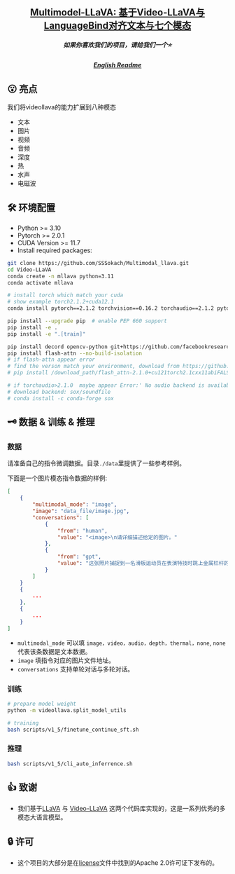 <h2 align="center"> <a href="https://arxiv.org/abs/2311.10122">Multimodel-LLaVA: 基于Video-LLaVA与LanguageBind对齐文本与七个模态</a></h2>
<h5 align="center"> 如果你喜欢我们的项目，请给我们一个⭐</h2>
<h5 align="center"> <a href="./README_en.md">English Readme</a></h2>


## 😮 亮点

我们将videollava的能力扩展到八种模态
- 文本
- 图片
- 视频
- 音频
- 深度
- 热
- 水声
- 电磁波


## 🛠️ 环境配置
* Python >= 3.10
* Pytorch >= 2.0.1
* CUDA Version >= 11.7
* Install required packages:
```bash
git clone https://github.com/SSSokach/Multimodal_llava.git
cd Video-LLaVA
conda create -n mllava python=3.11
conda activate mllava

# install torch which match your cuda
# show example torch2.1.2+cuda12.1
conda install pytorch==2.1.2 torchvision==0.16.2 torchaudio==2.1.2 pytorch-cuda=12.1 -c pytorch -c nvidia

pip install --upgrade pip  # enable PEP 660 support
pip install -e .
pip install -e ".[train]"

pip install decord opencv-python git+https://github.com/facebookresearch/pytorchvideo.git@28fe037d212663c6a24f373b94cc5d478c8c1a1d
pip install flash-attn --no-build-isolation
# if flash-attn appear error
# find the verson match your environment, download from https://github.com/Dao-AILab/flash-attention/releases , and install it manually
# pip install /download_path/flash_attn-2.1.0+cu121torch2.1cxx11abiFALSE-cp311-cp311-linux_x86_64.whl

# if torchaudio>2.1.0  maybe appear Error:' No audio backend is available.'
# download backend: sox/soundfile
# conda install -c conda-forge sox
```

## 🗝️ 数据 & 训练 & 推理

### 数据


请准备自己的指令微调数据。目录`./data`里提供了一些参考样例。

下面是一个图片模态指令数据的样例:

```json
[
    {
        "multimodal_mode": "image",
        "image": "data_file/image.jpg",
        "conversations": [
            {
                "from": "human",
                "value": "<image>\n请详细描述给定的图片。"
            },
            {
                "from": "gpt",
                "value": "这张照片捕捉到一名滑板运动员在表演特技时跳上金属栏杆的动作。现场还有其他人。几辆车包围了滑板手练习技巧的区域。可以看到五辆车停在他身后。可以看到第二个滑板被右侧的人骑着。"
            }
        ]
    }
    {
        ...
    },
    {
        ...
    }
]
```

- `multimodal_mode`  可以填 `image，video，audio，depth，thermal，none`,  `none` 代表该条数据是文本数据。
- `image` 填指令对应的图片文件地址。
- `conversations` 支持单轮对话与多轮对话。

### 训练

```bash
# prepare model weight
python -m videollava.split_model_utils

# training
bash scripts/v1_5/finetune_continue_sft.sh
```

### 推理

```bash
bash scripts/v1_5/cli_auto_inferrence.sh
```



## 👍 致谢

* 我们基于[LLaVA](https://github.com/haotian-liu/LLaVA) 与 [Video-LLaVA](https://github.com/PKU-YuanGroup/Video-LLaVA) 这两个代码库实现的，这是一系列优秀的多模态大语言模型。

## 🔒 许可
- 这个项目的大部分是在[license](https://github.com/PKU-YuanGroup/Video-LLaVA/blob/main/LICENSE)文件中找到的Apache 2.0许可证下发布的。